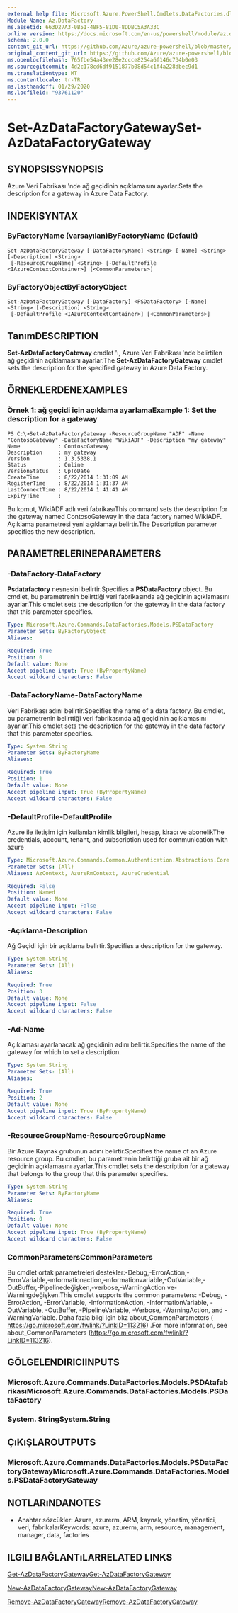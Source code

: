```yaml
---
external help file: Microsoft.Azure.PowerShell.Cmdlets.DataFactories.dll-Help.xml
Module Name: Az.DataFactory
ms.assetid: 663D27A3-0B51-48F5-81D0-8DDBC5A3A33C
online version: https://docs.microsoft.com/en-us/powershell/module/az.datafactory/set-azdatafactorygateway
schema: 2.0.0
content_git_url: https://github.com/Azure/azure-powershell/blob/master/src/DataFactory/DataFactoryV2/help/Set-AzDataFactoryGateway.md
original_content_git_url: https://github.com/Azure/azure-powershell/blob/master/src/DataFactory/DataFactoryV2/help/Set-AzDataFactoryGateway.md
ms.openlocfilehash: 765fbe54a43ee28e2ccce8254a6f146c734b0e03
ms.sourcegitcommit: 4d2c178cd6df9151877b08d54c1f4a228dbec9d1
ms.translationtype: MT
ms.contentlocale: tr-TR
ms.lasthandoff: 01/29/2020
ms.locfileid: "93761120"
---
```

# <span data-ttu-id="4152f-101">Set-AzDataFactoryGateway</span><span class="sxs-lookup"><span data-stu-id="4152f-101">Set-AzDataFactoryGateway</span></span>

## <span data-ttu-id="4152f-102">SYNOPSIS</span><span class="sxs-lookup"><span data-stu-id="4152f-102">SYNOPSIS</span></span>
<span data-ttu-id="4152f-103">Azure Veri Fabrikası 'nde ağ geçidinin açıklamasını ayarlar.</span><span class="sxs-lookup"><span data-stu-id="4152f-103">Sets the description for a gateway in Azure Data Factory.</span></span>

## <span data-ttu-id="4152f-104">INDEKI</span><span class="sxs-lookup"><span data-stu-id="4152f-104">SYNTAX</span></span>

### <span data-ttu-id="4152f-105">ByFactoryName (varsayılan)</span><span class="sxs-lookup"><span data-stu-id="4152f-105">ByFactoryName (Default)</span></span>
```
Set-AzDataFactoryGateway [-DataFactoryName] <String> [-Name] <String> [-Description] <String>
 [-ResourceGroupName] <String> [-DefaultProfile <IAzureContextContainer>] [<CommonParameters>]
```

### <span data-ttu-id="4152f-106">ByFactoryObject</span><span class="sxs-lookup"><span data-stu-id="4152f-106">ByFactoryObject</span></span>
```
Set-AzDataFactoryGateway [-DataFactory] <PSDataFactory> [-Name] <String> [-Description] <String>
 [-DefaultProfile <IAzureContextContainer>] [<CommonParameters>]
```

## <span data-ttu-id="4152f-107">Tanım</span><span class="sxs-lookup"><span data-stu-id="4152f-107">DESCRIPTION</span></span>
<span data-ttu-id="4152f-108">**Set-AzDataFactoryGateway** cmdlet 'ı, Azure Veri Fabrikası 'nde belirtilen ağ geçidinin açıklamasını ayarlar.</span><span class="sxs-lookup"><span data-stu-id="4152f-108">The **Set-AzDataFactoryGateway** cmdlet sets the description for the specified gateway in Azure Data Factory.</span></span>

## <span data-ttu-id="4152f-109">ÖRNEKLERDEN</span><span class="sxs-lookup"><span data-stu-id="4152f-109">EXAMPLES</span></span>

### <span data-ttu-id="4152f-110">Örnek 1: ağ geçidi için açıklama ayarlama</span><span class="sxs-lookup"><span data-stu-id="4152f-110">Example 1: Set the description for a gateway</span></span>
```
PS C:\>Set-AzDataFactoryGateway -ResourceGroupName "ADF" -Name "ContosoGateway" -DataFactoryName "WikiADF" -Description "my gateway"
Name            : ContosoGateway
Description     : my gateway
Version         : 1.3.5338.1
Status          : Online
VersionStatus   : UpToDate
CreateTime      : 8/22/2014 1:31:09 AM
RegisterTime    : 8/22/2014 1:31:37 AM
LastConnectTime : 8/22/2014 1:41:41 AM
ExpiryTime      :
```

<span data-ttu-id="4152f-111">Bu komut, WikiADF adlı veri fabrikası</span><span class="sxs-lookup"><span data-stu-id="4152f-111">This command sets the description for the gateway named ContosoGateway in the data factory named WikiADF.</span></span>
<span data-ttu-id="4152f-112">Açıklama parametresi yeni açıklamayı belirtir.</span><span class="sxs-lookup"><span data-stu-id="4152f-112">The Description parameter specifies the new description.</span></span>

## <span data-ttu-id="4152f-113">PARAMETRELERINE</span><span class="sxs-lookup"><span data-stu-id="4152f-113">PARAMETERS</span></span>

### <span data-ttu-id="4152f-114">-DataFactory</span><span class="sxs-lookup"><span data-stu-id="4152f-114">-DataFactory</span></span>
<span data-ttu-id="4152f-115">**Psdatafactory** nesnesini belirtir.</span><span class="sxs-lookup"><span data-stu-id="4152f-115">Specifies a **PSDataFactory** object.</span></span>
<span data-ttu-id="4152f-116">Bu cmdlet, bu parametrenin belirttiği veri fabrikasında ağ geçidinin açıklamasını ayarlar.</span><span class="sxs-lookup"><span data-stu-id="4152f-116">This cmdlet sets the description for the gateway in the data factory that this parameter specifies.</span></span>

```yaml
Type: Microsoft.Azure.Commands.DataFactories.Models.PSDataFactory
Parameter Sets: ByFactoryObject
Aliases:

Required: True
Position: 0
Default value: None
Accept pipeline input: True (ByPropertyName)
Accept wildcard characters: False
```

### <span data-ttu-id="4152f-117">-DataFactoryName</span><span class="sxs-lookup"><span data-stu-id="4152f-117">-DataFactoryName</span></span>
<span data-ttu-id="4152f-118">Veri Fabrikası adını belirtir.</span><span class="sxs-lookup"><span data-stu-id="4152f-118">Specifies the name of a data factory.</span></span>
<span data-ttu-id="4152f-119">Bu cmdlet, bu parametrenin belirttiği veri fabrikasında ağ geçidinin açıklamasını ayarlar.</span><span class="sxs-lookup"><span data-stu-id="4152f-119">This cmdlet sets the description for the gateway in the data factory that this parameter specifies.</span></span>

```yaml
Type: System.String
Parameter Sets: ByFactoryName
Aliases:

Required: True
Position: 1
Default value: None
Accept pipeline input: True (ByPropertyName)
Accept wildcard characters: False
```

### <span data-ttu-id="4152f-120">-DefaultProfile</span><span class="sxs-lookup"><span data-stu-id="4152f-120">-DefaultProfile</span></span>
<span data-ttu-id="4152f-121">Azure ile iletişim için kullanılan kimlik bilgileri, hesap, kiracı ve abonelik</span><span class="sxs-lookup"><span data-stu-id="4152f-121">The credentials, account, tenant, and subscription used for communication with azure</span></span>

```yaml
Type: Microsoft.Azure.Commands.Common.Authentication.Abstractions.Core.IAzureContextContainer
Parameter Sets: (All)
Aliases: AzContext, AzureRmContext, AzureCredential

Required: False
Position: Named
Default value: None
Accept pipeline input: False
Accept wildcard characters: False
```

### <span data-ttu-id="4152f-122">-Açıklama</span><span class="sxs-lookup"><span data-stu-id="4152f-122">-Description</span></span>
<span data-ttu-id="4152f-123">Ağ Geçidi için bir açıklama belirtir.</span><span class="sxs-lookup"><span data-stu-id="4152f-123">Specifies a description for the gateway.</span></span>

```yaml
Type: System.String
Parameter Sets: (All)
Aliases:

Required: True
Position: 3
Default value: None
Accept pipeline input: False
Accept wildcard characters: False
```

### <span data-ttu-id="4152f-124">-Ad</span><span class="sxs-lookup"><span data-stu-id="4152f-124">-Name</span></span>
<span data-ttu-id="4152f-125">Açıklaması ayarlanacak ağ geçidinin adını belirtir.</span><span class="sxs-lookup"><span data-stu-id="4152f-125">Specifies the name of the gateway for which to set a description.</span></span>

```yaml
Type: System.String
Parameter Sets: (All)
Aliases:

Required: True
Position: 2
Default value: None
Accept pipeline input: True (ByPropertyName)
Accept wildcard characters: False
```

### <span data-ttu-id="4152f-126">-ResourceGroupName</span><span class="sxs-lookup"><span data-stu-id="4152f-126">-ResourceGroupName</span></span>
<span data-ttu-id="4152f-127">Bir Azure Kaynak grubunun adını belirtir.</span><span class="sxs-lookup"><span data-stu-id="4152f-127">Specifies the name of an Azure resource group.</span></span>
<span data-ttu-id="4152f-128">Bu cmdlet, bu parametrenin belirttiği gruba ait bir ağ geçidinin açıklamasını ayarlar.</span><span class="sxs-lookup"><span data-stu-id="4152f-128">This cmdlet sets the description for a gateway that belongs to the group that this parameter specifies.</span></span>

```yaml
Type: System.String
Parameter Sets: ByFactoryName
Aliases:

Required: True
Position: 0
Default value: None
Accept pipeline input: True (ByPropertyName)
Accept wildcard characters: False
```

### <span data-ttu-id="4152f-129">CommonParameters</span><span class="sxs-lookup"><span data-stu-id="4152f-129">CommonParameters</span></span>
<span data-ttu-id="4152f-130">Bu cmdlet ortak parametreleri destekler:-Debug,-ErrorAction,-ErrorVariable,-ınformationaction,-ınformationvariable,-OutVariable,-OutBuffer,-Pipelinedeğişken,-verbose,-WarningAction ve-Warningdeğişken.</span><span class="sxs-lookup"><span data-stu-id="4152f-130">This cmdlet supports the common parameters: -Debug, -ErrorAction, -ErrorVariable, -InformationAction, -InformationVariable, -OutVariable, -OutBuffer, -PipelineVariable, -Verbose, -WarningAction, and -WarningVariable.</span></span> <span data-ttu-id="4152f-131">Daha fazla bilgi için bkz about_CommonParameters ( https://go.microsoft.com/fwlink/?LinkID=113216) .</span><span class="sxs-lookup"><span data-stu-id="4152f-131">For more information, see about_CommonParameters (https://go.microsoft.com/fwlink/?LinkID=113216).</span></span>

## <span data-ttu-id="4152f-132">GÖLGELENDIRICI</span><span class="sxs-lookup"><span data-stu-id="4152f-132">INPUTS</span></span>

### <span data-ttu-id="4152f-133">Microsoft.Azure.Commands.DataFactories.Models.PSDAtafabrikası</span><span class="sxs-lookup"><span data-stu-id="4152f-133">Microsoft.Azure.Commands.DataFactories.Models.PSDataFactory</span></span>

### <span data-ttu-id="4152f-134">System. String</span><span class="sxs-lookup"><span data-stu-id="4152f-134">System.String</span></span>

## <span data-ttu-id="4152f-135">ÇıKıŞLAR</span><span class="sxs-lookup"><span data-stu-id="4152f-135">OUTPUTS</span></span>

### <span data-ttu-id="4152f-136">Microsoft.Azure.Commands.DataFactories.Models.PSDataFactoryGateway</span><span class="sxs-lookup"><span data-stu-id="4152f-136">Microsoft.Azure.Commands.DataFactories.Models.PSDataFactoryGateway</span></span>

## <span data-ttu-id="4152f-137">NOTLARıNDA</span><span class="sxs-lookup"><span data-stu-id="4152f-137">NOTES</span></span>
* <span data-ttu-id="4152f-138">Anahtar sözcükler: Azure, azurerm, ARM, kaynak, yönetim, yönetici, veri, fabrikalar</span><span class="sxs-lookup"><span data-stu-id="4152f-138">Keywords: azure, azurerm, arm, resource, management, manager, data, factories</span></span>

## <span data-ttu-id="4152f-139">ILGILI BAĞLANTıLAR</span><span class="sxs-lookup"><span data-stu-id="4152f-139">RELATED LINKS</span></span>

[<span data-ttu-id="4152f-140">Get-AzDataFactoryGateway</span><span class="sxs-lookup"><span data-stu-id="4152f-140">Get-AzDataFactoryGateway</span></span>](./Get-AzDataFactoryGateway.md)

[<span data-ttu-id="4152f-141">New-AzDataFactoryGateway</span><span class="sxs-lookup"><span data-stu-id="4152f-141">New-AzDataFactoryGateway</span></span>](./New-AzDataFactoryGateway.md)

[<span data-ttu-id="4152f-142">Remove-AzDataFactoryGateway</span><span class="sxs-lookup"><span data-stu-id="4152f-142">Remove-AzDataFactoryGateway</span></span>](./Remove-AzDataFactoryGateway.md)


